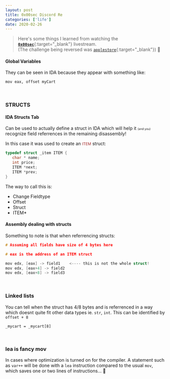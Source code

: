 ```yaml
---
layout: post
title: 0x00sec Discord Re
categories: ['life']
date: 2020-02-26
---
```



> Here's some things I learned from watching the [**`0x00sec`**](https://0x00sec.org/){:target="_blank"} livestream.  
(The challenge being reversed was [`applestore`](https://pwnable.tw/challenge/#7){:target="_blank"}) :apple:  

<div class="divider"></div>

#### Global Variables
They can be seen in IDA because they appear with something like:  

~~~ sql
mov eax, offset myCart
~~~

<br/>
  
### STRUCTS


#### IDA Structs Tab
Can be used to actually define a struct  in IDA which will help it <small style="font-size:9px">(and you)</small> recognize field referrences in the remaining disassembly! 

In this case it was used to create an <small style="color:brown">ITEM</small> struct:
```c
typedef struct _item ITEM {
   char * name;
   int price;
   ITEM *next;
   ITEM *prev;
}
```

The way to call this is:
- Change Fieldtype
- Offset 
- Struct
- ITEM*  

#### Assembly dealing with structs

Something to note is that when referrencing structs:
```c
# Assuming all fields have size of 4 bytes here  

# eax is the address of an ITEM struct  

mov edx, [eax] -> field1    <---- this is not the whole struct!  
mov edx, [eax+4] -> field2
mov edx, [eax+8] -> field3
```

<br/>

### Linked lists

You can tell when the struct has 4/8 bytes and is referrenced in a way which doesnt quite fit other data types ie. `str`, `int`. This can be identified by `offset + 8`

```
_mycart = _mycart[8]
```

<br/>  

### lea is fancy mov

In cases where optimization is turned on for the compiler. A statement such as `var++` will be done with a `lea` instruction compared to the usual `mov`, which saves one or two lines of instructions...  :thinking:  
